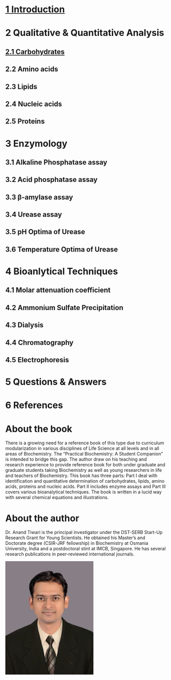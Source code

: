 # [1 Introduction](practical.md)

# 2 Qualitative & Quantitative Analysis
  ## [2.1 Carbohydrates](carbohydrate.md)
  ## 2.2 Amino acids
  ## 2.3 Lipids
  ## 2.4 Nucleic acids
  ## 2.5 Proteins
  
# 3 Enzymology
   ## 3.1 Alkaline Phosphatase assay
   ## 3.2 Acid phosphatase assay
   ## 3.3 β-amylase assay
   ## 3.4 Urease assay
   ## 3.5 pH Optima of Urease
   ## 3.6 Temperature Optima of Urease

# 4 Bioanlytical Techniques
   ## 4.1 Molar attenuation coefficient
   ## 4.2 Ammonium Sulfate Precipitation
   ## 4.3 Dialysis
   ## 4.4 Chromatography
   ## 4.5 Electrophoresis

# 5 Questions & Answers

# 6 References


# About the book

There is a growing need for a reference book of this type due to curriculum modularization in various disciplines of Life Science at all levels and in all areas of Biochemistry. The “Practical Biochemistry: A Student Companion” is intended to bridge this gap. The author draw on his teaching and research experience to provide reference book for both under graduate and graduate students taking Biochemistry as well as young researchers in life and teachers of Biochemistry. This book has three parts: Part I deal with identification and quantitative determination of carbohydrates, lipids, amino acids, proteins and nucleic acids. Part II includes enzyme assays and Part III covers various bioanalytical techniques. The book is written in a lucid way with several chemical equations and illustrations.

# About the author

Dr. Anand Tiwari is the principal investigator under the DST-SERB Start-Up Research Grant for Young Scientists. He obtained his Master’s and Doctorate degree (CSIR-JRF fellowship) in Biochemistry at Osmania University, India and a postdoctoral stint at IMCB, Singapore. He has several research publications in peer-reviewed international journals.

![pic](mypic.png)
